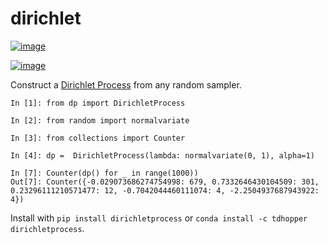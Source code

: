 dirichlet
=========

[![image](https://img.shields.io/travis/tdhopper/dirichlet.svg)](https://travis-ci.org/tdhopper/dirichletprocess)

[![image](https://img.shields.io/pypi/v/dirichlet.svg)](https://pypi.python.org/pypi/dirichletprocess)



Construct a [Dirichlet Process](https://github.com/tdhopper/notes-on-dirichlet-processes) from any random sampler.

```
In [1]: from dp import DirichletProcess

In [2]: from random import normalvariate

In [3]: from collections import Counter

In [4]: dp =  DirichletProcess(lambda: normalvariate(0, 1), alpha=1)

In [7]: Counter(dp() for _ in range(1000))
Out[7]: Counter({-0.029073686274754998: 679, 0.7332646430104509: 301, 0.23296111210571477: 12, -0.7042044460111074: 4, -2.2504937687943922: 4})
```

Install with `pip install dirichletprocess` or `conda install -c tdhopper dirichletprocess`.